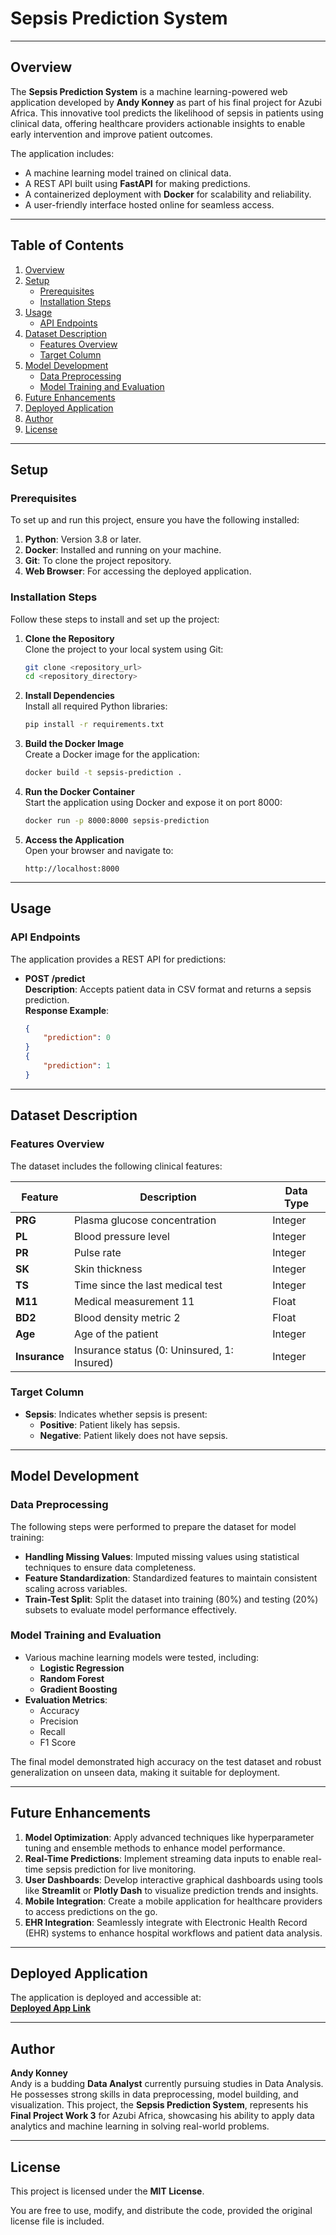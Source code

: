 # **Sepsis Prediction System**  

---

## **Overview**  
The **Sepsis Prediction System** is a machine learning-powered web application developed by **Andy Konney** as part of his final project for Azubi Africa. This innovative tool predicts the likelihood of sepsis in patients using clinical data, offering healthcare providers actionable insights to enable early intervention and improve patient outcomes.  

The application includes:  
- A machine learning model trained on clinical data.  
- A REST API built using **FastAPI** for making predictions.  
- A containerized deployment with **Docker** for scalability and reliability.  
- A user-friendly interface hosted online for seamless access.  

---

## **Table of Contents**  
1. [Overview](#overview)  
2. [Setup](#setup)  
   - [Prerequisites](#prerequisites)  
   - [Installation Steps](#installation-steps)  
3. [Usage](#usage)  
   - [API Endpoints](#api-endpoints)  
4. [Dataset Description](#dataset-description)  
   - [Features Overview](#features-overview)  
   - [Target Column](#target-column)  
5. [Model Development](#model-development)  
   - [Data Preprocessing](#data-preprocessing)  
   - [Model Training and Evaluation](#model-training-and-evaluation)  
6. [Future Enhancements](#future-enhancements)  
7. [Deployed Application](#deployed-application)  
8. [Author](#author)  
9. [License](#license)  

---

## **Setup**  

### **Prerequisites**  
To set up and run this project, ensure you have the following installed:  
1. **Python**: Version 3.8 or later.  
2. **Docker**: Installed and running on your machine.  
3. **Git**: To clone the project repository.  
4. **Web Browser**: For accessing the deployed application.  

### **Installation Steps**  
Follow these steps to install and set up the project:  

1. **Clone the Repository**  
   Clone the project to your local system using Git:  
   ```bash  
   git clone <repository_url>  
   cd <repository_directory>  
   ```  

2. **Install Dependencies**  
   Install all required Python libraries:  
   ```bash  
   pip install -r requirements.txt  
   ```  

3. **Build the Docker Image**  
   Create a Docker image for the application:  
   ```bash  
   docker build -t sepsis-prediction .  
   ```  

4. **Run the Docker Container**  
   Start the application using Docker and expose it on port 8000:  
   ```bash  
   docker run -p 8000:8000 sepsis-prediction  
   ```  

5. **Access the Application**  
   Open your browser and navigate to:  

   ```http  
   http://localhost:8000  
   ```  

---

## **Usage**  

### **API Endpoints**  
The application provides a REST API for predictions:  

- **POST /predict**  
  **Description**: Accepts patient data in CSV format and returns a sepsis prediction.  
  **Response Example**:  
  ```json  
  {  
      "prediction": 0  
  }  
  {  
      "prediction": 1  
  }  
  ```  

---

## **Dataset Description**  

### **Features Overview**  
The dataset includes the following clinical features:  

| **Feature**      | **Description**                              | **Data Type** |  
|-------------------|----------------------------------------------|---------------|  
| **PRG**           | Plasma glucose concentration                 | Integer       |  
| **PL**            | Blood pressure level                         | Integer       |  
| **PR**            | Pulse rate                                   | Integer       |  
| **SK**            | Skin thickness                               | Integer       |  
| **TS**            | Time since the last medical test             | Integer       |  
| **M11**           | Medical measurement 11                      | Float         |  
| **BD2**           | Blood density metric 2                      | Float         |  
| **Age**           | Age of the patient                          | Integer       |  
| **Insurance**     | Insurance status (0: Uninsured, 1: Insured) | Integer       |  

### **Target Column**  
- **Sepsis**: Indicates whether sepsis is present:  
  - **Positive**: Patient likely has sepsis.  
  - **Negative**: Patient likely does not have sepsis.  

---

## **Model Development**  

### **Data Preprocessing**  
The following steps were performed to prepare the dataset for model training:  
- **Handling Missing Values**: Imputed missing values using statistical techniques to ensure data completeness.  
- **Feature Standardization**: Standardized features to maintain consistent scaling across variables.  
- **Train-Test Split**: Split the dataset into training (80%) and testing (20%) subsets to evaluate model performance effectively.  

### **Model Training and Evaluation**  
- Various machine learning models were tested, including:  
  - **Logistic Regression**  
  - **Random Forest**  
  - **Gradient Boosting**  
- **Evaluation Metrics**:  
  - Accuracy  
  - Precision  
  - Recall  
  - F1 Score  

The final model demonstrated high accuracy on the test dataset and robust generalization on unseen data, making it suitable for deployment.  

---

## **Future Enhancements**  

1. **Model Optimization**: Apply advanced techniques like hyperparameter tuning and ensemble methods to enhance model performance.  
2. **Real-Time Predictions**: Implement streaming data inputs to enable real-time sepsis prediction for live monitoring.  
3. **User Dashboards**: Develop interactive graphical dashboards using tools like **Streamlit** or **Plotly Dash** to visualize prediction trends and insights.  
4. **Mobile Integration**: Create a mobile application for healthcare providers to access predictions on the go.  
5. **EHR Integration**: Seamlessly integrate with Electronic Health Record (EHR) systems to enhance hospital workflows and patient data analysis.  

---

## **Deployed Application**  
The application is deployed and accessible at:  
[**Deployed App Link**](https://edaapidockerprjt3-xxappkgsptc6scjgw2pdr2l.streamlit.app/)  

---

## **Author**  
**Andy Konney**  
Andy is a budding **Data Analyst** currently pursuing studies in Data Analysis. He possesses strong skills in data preprocessing, model building, and visualization. This project, the **Sepsis Prediction System**, represents his **Final Project Work 3** for Azubi Africa, showcasing his ability to apply data analytics and machine learning in solving real-world problems.  

---

## **License**  
This project is licensed under the **MIT License**.  

You are free to use, modify, and distribute the code, provided the original license file is included.  
